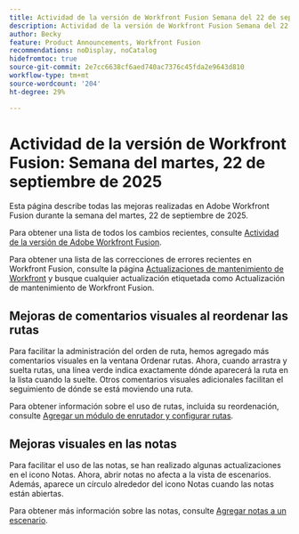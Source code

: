 ```yaml
---
title: Actividad de la versión de Workfront Fusion Semana del 22 de septiembre de 2025
description: Actividad de la versión de Workfront Fusion Semana del 22 de septiembre de 2025
author: Becky
feature: Product Announcements, Workfront Fusion
recommendations: noDisplay, noCatalog
hidefromtoc: true
source-git-commit: 2e7cc6638cf6aed740ac7376c45fda2e9643d810
workflow-type: tm+mt
source-wordcount: '204'
ht-degree: 29%

---
```


# Actividad de la versión de Workfront Fusion: Semana del martes, 22 de septiembre de 2025

Esta página describe todas las mejoras realizadas en Adobe Workfront Fusion durante la semana del martes, 22 de septiembre de 2025.

Para obtener una lista de todos los cambios recientes, consulte [Actividad de la versión de Adobe Workfront Fusion](/help/workfront-fusion/fusion-product-releases/fusion-release-activity.md).

Para obtener una lista de las correcciones de errores recientes en Workfront Fusion, consulte la página [Actualizaciones de mantenimiento de Workfront](https://experienceleague.adobe.com/en/docs/workfront-known-issues/releases/current-updates) y busque cualquier actualización etiquetada como Actualización de mantenimiento de Workfront Fusion.

## Mejoras de comentarios visuales al reordenar las rutas

Para facilitar la administración del orden de ruta, hemos agregado más comentarios visuales en la ventana Ordenar rutas. Ahora, cuando arrastra y suelta rutas, una línea verde indica exactamente dónde aparecerá la ruta en la lista cuando la suelte. Otros comentarios visuales adicionales facilitan el seguimiento de dónde se está moviendo una ruta.

Para obtener información sobre el uso de rutas, incluida su reordenación, consulte [Agregar un módulo de enrutador y configurar rutas](/help/workfront-fusion/create-scenarios/add-modules/router-module.md).

## Mejoras visuales en las notas

Para facilitar el uso de las notas, se han realizado algunas actualizaciones en el icono Notas. Ahora, abrir notas no afecta a la vista de escenarios. Además, aparece un círculo alrededor del icono Notas cuando las notas están abiertas.

Para obtener más información sobre las notas, consulte [Agregar notas a un escenario](/help/workfront-fusion/create-scenarios/config-scenarios-settings/add-notes-to-scenario.md).
